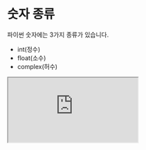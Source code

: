 # 숫자 종류

파이썬 숫자에는 3가지 종류가 있습니다.

- int(정수)
- float(소수)
- complex(허수)

<iframe
  loading="lazy"
  className="youtube"
  src="https://www.youtube.com/embed/NhzBkfhAb3g"
  title="YouTube video player"
  allow="accelerometer; autoplay; clipboard-write; encrypted-media; gyroscope; picture-in-picture"
/>

## int 정수

소수점 아래의 숫자가 0인 수를 정수라고 합니다.

0, 1, 2…. 그리고 -1, -2, -3, ... 숫자들을 정수라고 합니다.

정수형 변수를 선언하는 방법은 다음과 같습니다.

변수 형태의 정수인지 확인하기 위해서 저희는 다음과 같은 함수를 사용할 수 있습니다.

<iframe
  loading="lazy"
  title="Python IDLE Trinket"
  src="https://trinket.io/embed/python3/9c5147d940"
  height="400"
/>

## float 소수

소수란 소수 점 뒤에 숫자가 있는 수를 소수라고 합니다.

예를 들어 3.14159는 소수점 뒤에 숫자가 있기 때문에 소수라고 합니다.

<iframe
  loading="lazy"
  title="Python IDLE Trinket"
  src="https://trinket.io/embed/python3/e726e404fa"
  height="400"
/>

## complex 허수

허수란 존재하지 않는 수로 √-1을 의미합니다.

<iframe
  loading="lazy"
  title="Python IDLE Trinket"
  src="https://trinket.io/embed/python3/aac1e0774c"
  height="400"
/>
